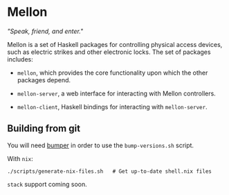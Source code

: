 # Mellon

<em>"Speak, friend, and enter."</em>

Mellon is a set of Haskell packages for controlling physical access
devices, such as electric strikes and other electronic locks. The set
of packages includes:

* `mellon`, which provides the core functionality upon
  which the other packages depend.

* `mellon-server`, a web interface for interacting with
  Mellon controllers.

* `mellon-client`, Haskell bindings for interacting with
  `mellon-server`.

## Building from git

You will need [bumper](https://hackage.haskell.org/package/bumper) in
order to use the `bump-versions.sh` script.

With `nix`:
```shell
./scripts/generate-nix-files.sh   # Get up-to-date shell.nix files
```

`stack` support coming soon.
